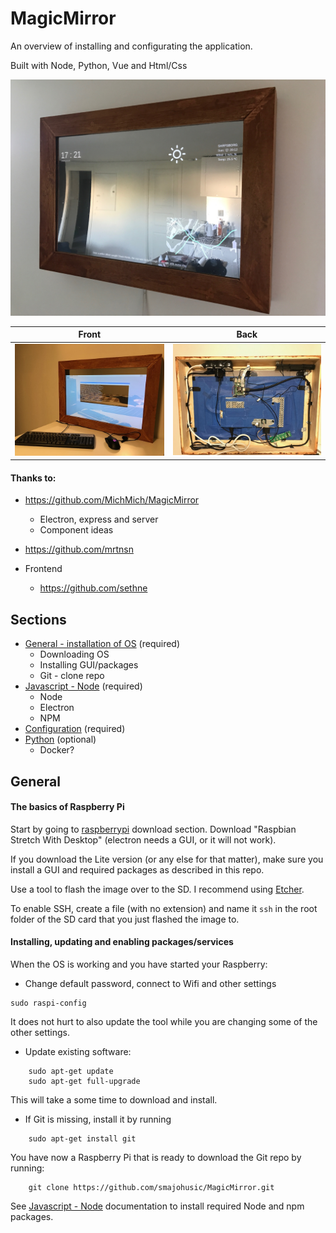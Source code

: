 # MagicMirror

An overview of installing and configurating the application.

Built with Node, Python, Vue and Html/Css

<img src="docs/images/the_mirror_example.jpg" alt="Logo"/>

Front            |  Back
:-------------------------:|:-------------------------:
![](docs/images/frame.jpg)  |  ![](docs/images/setup_back.jpg)

#### Thanks to:
- https://github.com/MichMich/MagicMirror
    - Electron, express and server
    - Component ideas
    
- https://github.com/mrtnsn

- Frontend
    - https://github.com/sethne

## Sections

- [General - installation of OS](#general) (required)
    - Downloading OS
    - Installing GUI/packages
    - Git - clone repo
- [Javascript - Node](/docs/javascript_node.md) (required)
    - Node
    - Electron
    - NPM
- [Configuration](/docs/config.md) (required)
- [Python](/docs/python.md) (optional)
    - Docker?

## General

#### The basics of Raspberry Pi
Start by going to [raspberrypi](https://www.raspberrypi.org/downloads/raspbian) download section.
Download "Raspbian Stretch With Desktop" (electron needs a GUI, or it will not work).

If you download the Lite version (or any else for that matter), make sure you install a GUI and
required packages as described in this repo.

Use a tool to flash the image over to the SD. I recommend using [Etcher](https://etcher.io/).

To enable SSH, create a file (with no extension) and name it ```ssh``` in the root folder of the SD card that you just flashed the image to.
 
#### Installing, updating and enabling packages/services
When the OS is working and you have started your Raspberry:

- Change default password, connect to Wifi and other settings

```
sudo raspi-config
```

It does not hurt to also update the tool while you are changing some of the other settings.

- Update existing software:

```
    sudo apt-get update
    sudo apt-get full-upgrade
```

This will take a some time to download and install.

- If Git is missing, install it by running
```
    sudo apt-get install git
```

You have now a Raspberry Pi that is ready to download the Git repo by running:
```
    git clone https://github.com/smajohusic/MagicMirror.git
```

See [Javascript - Node](/docs/javascript_node.md) documentation to install required Node and npm packages.